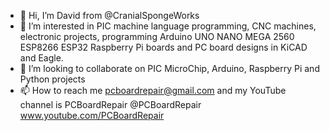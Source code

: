 - 👋 Hi, I’m David from @CranialSpongeWorks
- 👀 I’m interested in PIC machine language programming, CNC machines, electronic projects, programming Arduino UNO NANO MEGA 2560 ESP8266 ESP32 Raspberry Pi boards and PC board designs in KiCAD and Eagle.
- 💞️ I’m looking to collaborate on PIC MicroChip, Arduino, Raspberry Pi and Python projects
- 📫 How to reach me pcboardrepair@gmail.com and my YouTube channel is PCBoardRepair @PCBoardRepair www.youtube.com/PCBoardRepair

<!---
CranialSpongeWorks/CranialSpongeWorks is a ✨ special ✨ repository because its `README.md` (this file) appears on your GitHub profile.
You can click the Preview link to take a look at your changes.
--->
